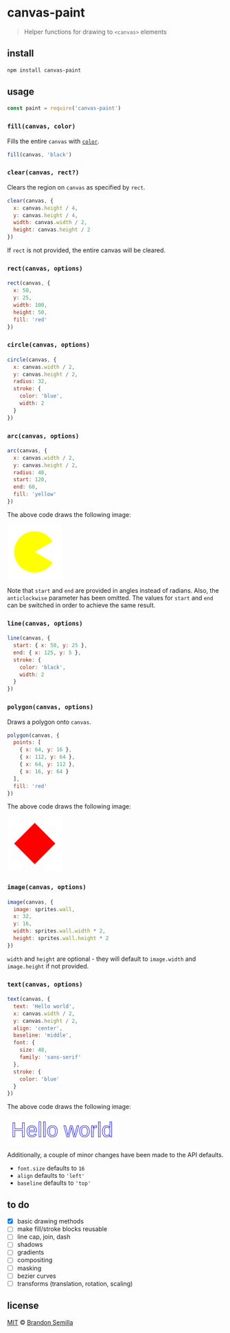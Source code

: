 # canvas-paint
> Helper functions for drawing to `<canvas>` elements

## install
```sh
npm install canvas-paint
```

## usage
```js
const paint = require('canvas-paint')
```

### `fill(canvas, color)`
Fills the entire `canvas` with [`color`](https://developer.mozilla.org/en-US/docs/Web/CSS/color_value).
```js
fill(canvas, 'black')
```

### `clear(canvas, rect?)`
Clears the region on `canvas` as specified by `rect`.
```js
clear(canvas, {
  x: canvas.height / 4,
  y: canvas.height / 4,
  width: canvas.width / 2,
  height: canvas.height / 2
})
```
If `rect` is not provided, the entire canvas will be cleared.

### `rect(canvas, options)`
```js
rect(canvas, {
  x: 50,
  y: 25,
  width: 100,
  height: 50,
  fill: 'red'
})
```

### `circle(canvas, options)`
```js
circle(canvas, {
  x: canvas.width / 2,
  y: canvas.height / 2,
  radius: 32,
  stroke: {
    color: 'blue',
    width: 2
  }
})
```

### `arc(canvas, options)`
```js
arc(canvas, {
  x: canvas.width / 2,
  y: canvas.height / 2,
  radius: 48,
  start: 120,
  end: 60,
  fill: 'yellow'
})
```
The above code draws the following image:

![arc example](img/arc.png)

Note that `start` and `end` are provided in angles instead of radians. Also, the `anticlockwise` parameter has been omitted. The values for `start` and `end` can be switched in order to achieve the same result.

### `line(canvas, options)`
```js
line(canvas, {
  start: { x: 50, y: 25 },
  end: { x: 125, y: 5 },
  stroke: {
    color: 'black',
    width: 2
  }
})
```

### `polygon(canvas, options)`
Draws a polygon onto `canvas`.
```js
polygon(canvas, {
  points: [
    { x: 64, y: 16 },
    { x: 112, y: 64 },
    { x: 64, y: 112 },
    { x: 16, y: 64 }
  ],
  fill: 'red'
})
```
The above code draws the following image:

![polygon example](img/polygon.png)

### `image(canvas, options)`
```js
image(canvas, {
  image: sprites.wall,
  x: 32,
  y: 16,
  width: sprites.wall.width * 2,
  height: sprites.wall.height * 2
})
```
`width` and `height` are optional - they will default to `image.width` and `image.height` if not provided.

### `text(canvas, options)`
```js
text(canvas, {
  text: 'Hello world',
  x: canvas.width / 2,
  y: canvas.height / 2,
  align: 'center',
  baseline: 'middle',
  font: {
    size: 48,
    family: 'sans-serif'
  },
  stroke: {
    color: 'blue'
  }
})
```
The above code draws the following image:

![text example](img/text.png)

Additionally, a couple of minor changes have been made to the API defaults.
- `font.size` defaults to `16`
- `align` defaults to `'left'`
- `baseline` defaults to `'top'`

## to do
- [x] basic drawing methods
- [ ] make fill/stroke blocks reusable
- [ ] line cap, join, dash
- [ ] shadows
- [ ] gradients
- [ ] compositing
- [ ] masking
- [ ] bezier curves
- [ ] transforms (translation, rotation, scaling)

## license
[MIT](https://opensource.org/licenses/MIT) © [Brandon Semilla](https://git.io/semibran)
